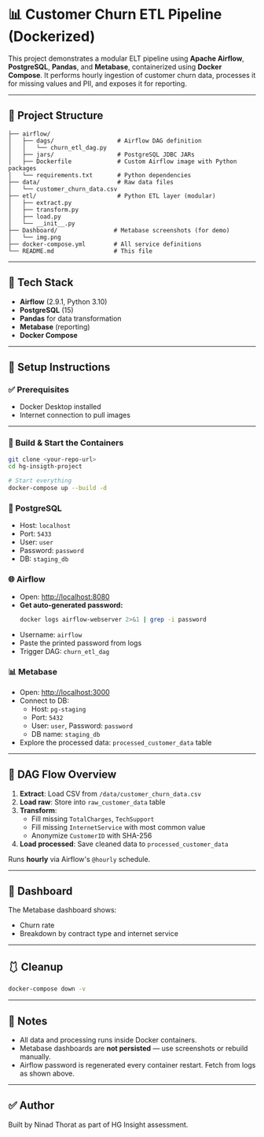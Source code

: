 # 📊 Customer Churn ETL Pipeline (Dockerized)

This project demonstrates a modular ELT pipeline using **Apache Airflow**, **PostgreSQL**, **Pandas**, and **Metabase**, containerized using **Docker Compose**. It performs hourly ingestion of customer churn data, processes it for missing values and PII, and exposes it for reporting.

---

## 📁 Project Structure

```
├── airflow/
│   ├── dags/                  # Airflow DAG definition
│   │   └── churn_etl_dag.py
│   ├── jars/                  # PostgreSQL JDBC JARs
│   ├── Dockerfile             # Custom Airflow image with Python packages
│   └── requirements.txt       # Python dependencies
├── data/                      # Raw data files
│   └── customer_churn_data.csv
├── etl/                       # Python ETL layer (modular)
│   ├── extract.py
│   ├── transform.py
│   ├── load.py
│   └── __init__.py
├── Dashboard/                # Metabase screenshots (for demo)
│   └── img.png
├── docker-compose.yml        # All service definitions
└── README.md                 # This file
```

---

## 💠 Tech Stack

- **Airflow** (2.9.1, Python 3.10)
- **PostgreSQL** (15)
- **Pandas** for data transformation
- **Metabase** (reporting)
- **Docker Compose**

---

## 🚀 Setup Instructions

### ✅ Prerequisites

- Docker Desktop installed
- Internet connection to pull images

---

### 🧱 Build & Start the Containers

```bash
git clone <your-repo-url>
cd hg-insigth-project

# Start everything
docker-compose up --build -d
```

### 🐘 PostgreSQL

- Host: `localhost`
- Port: `5433`
- User: `user`
- Password: `password`
- DB: `staging_db`

### 🌐 Airflow

- Open: [http://localhost:8080](http://localhost:8080)
- **Get auto-generated password:**
  ```bash
  docker logs airflow-webserver 2>&1 | grep -i password
  ```
- Username: `airflow`
- Paste the printed password from logs
- Trigger DAG: `churn_etl_dag`

### 📊 Metabase

- Open: [http://localhost:3000](http://localhost:3000)
- Connect to DB:
  - Host: `pg-staging`
  - Port: `5432`
  - User: `user`, Password: `password`
  - DB name: `staging_db`
- Explore the processed data: `processed_customer_data` table

---

## 🔄 DAG Flow Overview

1. **Extract**: Load CSV from `/data/customer_churn_data.csv`
2. **Load raw**: Store into `raw_customer_data` table
3. **Transform**:
   - Fill missing `TotalCharges`, `TechSupport`
   - Fill missing `InternetService` with most common value
   - Anonymize `CustomerID` with SHA-256
4. **Load processed**: Save cleaned data to `processed_customer_data`

Runs **hourly** via Airflow's `@hourly` schedule.

---

## 📸 Dashboard

The Metabase dashboard shows:

- Churn rate
- Breakdown by contract type and internet service



---

## 🩱 Cleanup

```bash
docker-compose down -v
```

---

## 📌 Notes

- All data and processing runs inside Docker containers.
- Metabase dashboards are **not persisted** — use screenshots or rebuild manually.
- Airflow password is regenerated every container restart. Fetch from logs as shown above.

---

## ✅ Author

Built by Ninad Thorat as part of HG Insight assessment.

